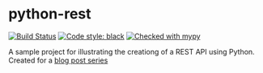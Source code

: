 # python-rest
[![Build Status](https://travis-ci.org/dbanty/python-rest.svg?branch=master)](https://travis-ci.org/dbanty/python-rest)
[![Code style: black](https://img.shields.io/badge/code%20style-black-000000.svg)](https://github.com/ambv/black)
[![Checked with mypy](http://www.mypy-lang.org/static/mypy_badge.svg)](http://mypy-lang.org/)

A sample project for illustrating the creationg of a REST API using Python.  Created for a [blog post series](https://dev.to/dbanty/python-rest-api-project-foundations-f61)
